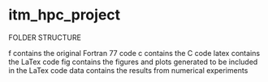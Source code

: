 itm_hpc_project
===============

FOLDER STRUCTURE

f contains the original Fortran 77 code
c contains the C code
latex contains the LaTex code
fig contains the figures and plots generated to be included in the LaTex code
data contains the results from numerical experiments
